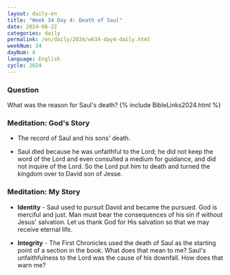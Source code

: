 ```yaml
---
layout: daily-en
title: "Week 34 Day 4: Death of Saul"
date: 2024-08-22
categories: daily
permalink: /en/daily/2024/wk34-day4-daily.html
weekNum: 34
dayNum: 4
language: English
cycle: 2024
---
```


### Question     
What was the reason for Saul's death?
{% include BibleLinks2024.html %} 

### Meditation: God's Story   
+ The record of Saul and his sons' death. 

+ Saul died because he was unfaithful to the Lord; he did not keep the word of the Lord and even consulted a medium for guidance, and did not inquire of the Lord. So the Lord put him to death and turned the kingdom over to David son of Jesse. 

### Meditation: My Story   
+ **Identity** - Saul used to pursuit David and became the pursued. God is merciful and just. Man must bear the consequences of his sin if without Jesus' salvation. Let us thank God for His salvation so that we may receive eternal life. 

+ **Integrity** - The First Chronicles used the death of Saul as the starting point of a section in the book. What does that mean to me? Saul's unfaithfulness to the Lord was the cause of his downfall. How does that warn me? 
